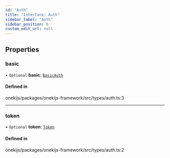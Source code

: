 ```yaml
---
id: "Auth"
title: "Interface: Auth"
sidebar_label: "Auth"
sidebar_position: 0
custom_edit_url: null
---
```


## Properties

### basic

• `Optional` **basic**: [`BasicAuth`](BasicAuth.md)

#### Defined in

onekijs/packages/onekijs-framework/src/types/auth.ts:3

___

### token

• `Optional` **token**: [`Token`](../types/Token.md)

#### Defined in

onekijs/packages/onekijs-framework/src/types/auth.ts:2
